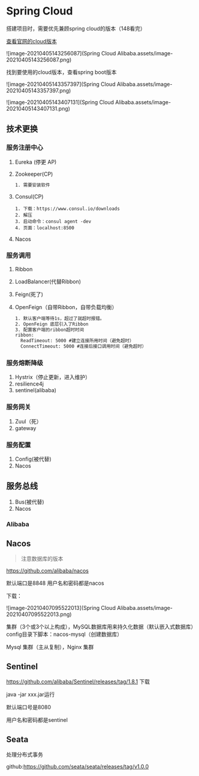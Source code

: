 # Spring Cloud

搭建项目时，需要优先兼顾spring cloud的版本（148看完）

[查看官网的cloud版本](https://spring.io/projects/spring-cloud#overview)

![image-20210405143256087](Spring Cloud Alibaba.assets/image-20210405143256087.png)

找到要使用的cloud版本，查看spring boot版本

![image-20210405143357397](Spring Cloud Alibaba.assets/image-20210405143357397.png)

![image-20210405143407131](Spring Cloud Alibaba.assets/image-20210405143407131.png)

## 技术更换

### 服务注册中心

1. Eureka (停更 AP)

2. Zookeeper(CP)

   ```txt
   1. 需要安装软件
   ```

3. Consul(CP)

   ```tet
   1. 下载：https://www.consul.io/downloads
   2. 解压
   3. 启动命令：consul agent -dev
   4. 页面：localhost:8500
   ```

4. Nacos

### 服务调用

1. Ribbon 

2. LoadBalancer(代替Ribbon)

3. Feign(死了)

4. OpenFeign（自带Ribbon，自带负载均衡）

   ```txt
   1. 默认客户端等待1s，超过了就超时报错。
   2. OpenFeign 底层引入了Ribbon
   3. 配置客户端的ribbon超时时间
   ribbon:
     ReadTimeout: 5000 #建立连接所用时间（避免超时）
     ConnectTimeout: 5000 #连接后接口调用时间（避免超时）
   ```

   

### 服务熔断降级

1. Hystrix（停止更新，进入维护）
2. resilience4j
3. sentinel(alibaba)

### 服务网关

1. Zuul（死）
2. gateway

### 服务配置

1. Config(被代替)
2. Nacos

## 服务总线

1. Bus(被代替)
2. Nacos

### Alibaba

## Nacos

> 注意数据库的版本

https://github.com/alibaba/nacos

默认端口是8848 用户名和密码都是nacos

下载：

![image-20210407095522013](Spring Cloud Alibaba.assets/image-20210407095522013.png)

集群（3个或3个以上构成），MySQL数据库用来持久化数据（默认嵌入式数据库）config目录下脚本：nacos-mysql（创建数据库）

Mysql 集群（主从复制），Nginx 集群

## Sentinel

https://github.com/alibaba/Sentinel/releases/tag/1.8.1 下载

java -jar xxx.jar运行

默认端口号是8080

用户名和密码都是sentinel

## Seata 

处理分布式事务

github:https://github.com/seata/seata/releases/tag/v1.0.0



